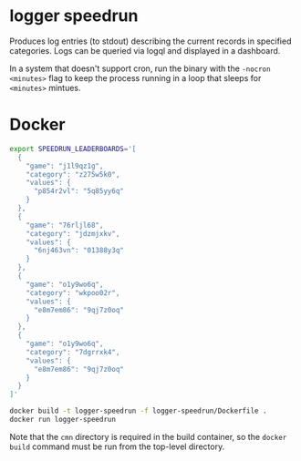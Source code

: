 # logger speedrun

Produces log entries (to stdout) describing the current records in specified categories.
Logs can be queried via logql and displayed in a dashboard.

In a system that doesn't support cron, run the binary with the `-nocron <minutes>` flag to keep the process running in a loop that sleeps for `<minutes>` mintues.

# Docker

```bash
export SPEEDRUN_LEADERBOARDS='[
  {
    "game": "j1l9qz1g",
    "category": "z275w5k0",
    "values": {
      "p854r2vl": "5q85yy6q"
    }
  },
  {
    "game": "76rljl68",
    "category": "jdzmjxkv",
    "values": {
      "6nj463vn": "01388y3q"
    }
  },
  {
    "game": "o1y9wo6q",
    "category": "wkpoo02r",
    "values": {
      "e8m7em86": "9qj7z0oq"
    }
  },
  {
    "game": "o1y9wo6q",
    "category": "7dgrrxk4",
    "values": {
      "e8m7em86": "9qj7z0oq"
    }
  }
]'
```

```bash
docker build -t logger-speedrun -f logger-speedrun/Dockerfile .
docker run logger-speedrun
```

Note that the `cmn` directory is required in the build container, so the `docker build` command must be run from the top-level directory.
